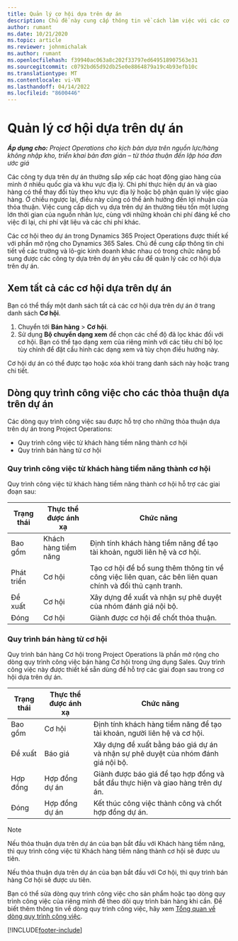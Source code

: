 ```yaml
---
title: Quản lý cơ hội dựa trên dự án
description: Chủ đề này cung cấp thông tin về cách làm việc với các cơ hội có liên quan đến dự án.
author: rumant
ms.date: 10/21/2020
ms.topic: article
ms.reviewer: johnmichalak
ms.author: rumant
ms.openlocfilehash: f39940ac063a8c202f33797ed649518907563e31
ms.sourcegitcommit: c0792bd65d92db25e0e8864879a19c4b93efb10c
ms.translationtype: MT
ms.contentlocale: vi-VN
ms.lasthandoff: 04/14/2022
ms.locfileid: "8600446"
---
```

# <a name="manage-project-based-opportunities"></a>Quản lý cơ hội dựa trên dự án

_**Áp dụng cho:** Project Operations cho kịch bản dựa trên nguồn lực/hàng không nhập kho, triển khai bản đơn giản – từ thỏa thuận đến lập hóa đơn ước giá_

Các công ty dựa trên dự án thường sắp xếp các hoạt động giao hàng của mình ở nhiều quốc gia và khu vực địa lý. Chi phí thực hiện dự án và giao hàng có thể thay đổi tùy theo khu vực địa lý hoặc bộ phận quản lý việc giao hàng. Ở chiều ngược lại, điều này cũng có thể ảnh hưởng đến lợi nhuận của thỏa thuận. Việc cung cấp dịch vụ dựa trên dự án thường tiêu tốn một lượng lớn thời gian của nguồn nhân lực, cùng với những khoản chi phí đáng kể cho việc đi lại, chi phí vật liệu và các chi phí khác.

Các cơ hội theo dự án trong Dynamics 365 Project Operations được thiết kế với phần mở rộng cho Dynamics 365 Sales. Chủ đề cung cấp thông tin chi tiết về các trường và lô-gic kinh doanh khác nhau có trong chức năng bổ sung được các công ty dựa trên dự án yêu cầu để quản lý các cơ hội dựa trên dự án.

## <a name="view-all-project-based-opportunities"></a>Xem tất cả các cơ hội dựa trên dự án

Bạn có thể thấy một danh sách tất cả các cơ hội dựa trên dự án ở trang danh sách **Cơ hội**. 

1. Chuyển tới **Bán hàng** > **Cơ hội**.
2. Sử dụng **Bộ chuyển dạng xem** để chọn các chế độ đã lọc khác đối với cơ hội. Bạn có thể tạo dạng xem của riêng mình với các tiêu chí bộ lọc tùy chỉnh để đặt cấu hình các dạng xem và tùy chọn điều hướng này.

Cơ hội dự án có thể được tạo hoặc xóa khỏi trang danh sách này hoặc trang chi tiết.

## <a name="business-process-flow-for-project-based-deals"></a>Dòng quy trình công việc cho các thỏa thuận dựa trên dự án

Các dòng quy trình công việc sau được hỗ trợ cho những thỏa thuận dựa trên dự án trong Project Operations:

- Quy trình công việc từ khách hàng tiềm năng thành cơ hội
- Quy trình bán hàng từ cơ hội

### <a name="lead-to-opportunity-business-process"></a>Quy trình công việc từ khách hàng tiềm năng thành cơ hội 
Quy trình công việc từ khách hàng tiềm năng thành cơ hội hỗ trợ các giai đoạn sau:

| Trạng thái | Thực thể được ánh xạ | Chức năng |
| --- | --- | --- |
| Bao gồm | Khách hàng tiềm năng | Định tính khách hàng tiềm năng để tạo tài khoản, người liên hệ và cơ hội. |
| Phát triển | Cơ hội | Tạo cơ hội để bổ sung thêm thông tin về công việc liên quan, các bên liên quan chính và đối thủ cạnh tranh. |
| Đề xuất | Cơ hội | Xây dựng đề xuất và nhận sự phê duyệt của nhóm đánh giá nội bộ. |
| Đóng | Cơ hội | Giành được cơ hội để chốt thỏa thuận. |

### <a name="opportunity-sales-process"></a>Quy trình bán hàng từ cơ hội
Quy trình bán hàng Cơ hội trong Project Operations là phần mở rộng cho dòng quy trình công việc bán hàng Cơ hội trong ứng dụng Sales. Quy trình công việc này được thiết kế sẵn dùng để hỗ trợ các giai đoạn sau trong cơ hội dựa trên dự án.

| Trạng thái | Thực thể được ánh xạ | Chức năng |
| --- | --- | --- |
| Bao gồm | Cơ hội | Định tính khách hàng tiềm năng để tạo tài khoản, người liên hệ và cơ hội. |
| Đề xuất | Báo giá | Xây dựng đề xuất bằng báo giá dự án và nhận sự phê duyệt của nhóm đánh giá nội bộ. |
| Hợp đồng | Hợp đồng dự án | Giành được báo giá để tạo hợp đồng và bắt đầu thực hiện và giao hàng trên dự án. |
| Đóng | Hợp đồng dự án | Kết thúc công việc thành công và chốt hợp đồng dự án. |

> [!NOTE]
> Nếu thỏa thuận dựa trên dự án của bạn bắt đầu với Khách hàng tiềm năng, thì quy trình công việc từ Khách hàng tiềm năng thành cơ hội sẽ được ưu tiên.
>
> Nếu thỏa thuận dựa trên dự án của bạn bắt đầu với Cơ hội, thì quy trình bán hàng Cơ hội sẽ được ưu tiên.

Bạn có thể sửa dòng quy trình công việc cho sản phẩm hoặc tạo dòng quy trình công việc của riêng mình để theo dõi quy trình bán hàng khi cần. Để biết thêm thông tin về dòng quy trình công việc, hãy xem [Tổng quan về dòng quy trình công việc](/dynamics365/customerengagement/on-premises/customize/business-process-flows-overview).


[!INCLUDE[footer-include](../includes/footer-banner.md)]